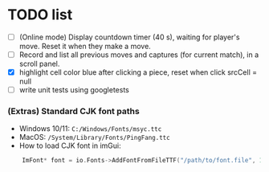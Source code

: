 # TODO list

- [ ] (Online mode) Display countdown timer (40 s), waiting for player's move. Reset it when they make a move.
- [ ] Record and list all previous moves and captures (for current match), in a scroll panel.
- [x] highlight cell color blue after clicking a piece, reset when click srcCell = null
- [ ] write unit tests using googletests

### (Extras) Standard CJK font paths

- Windows 10/11: `C:/Windows/Fonts/msyc.ttc`
- MacOS: `/System/Library/Fonts/PingFang.ttc`
- How to load CJK font in imGui:

```cpp
    ImFont* font = io.Fonts->AddFontFromFileTTF("/path/to/font.file", 18.0f, nullptr, io.Fonts->GetGlyphRangesChineseFull());
```
